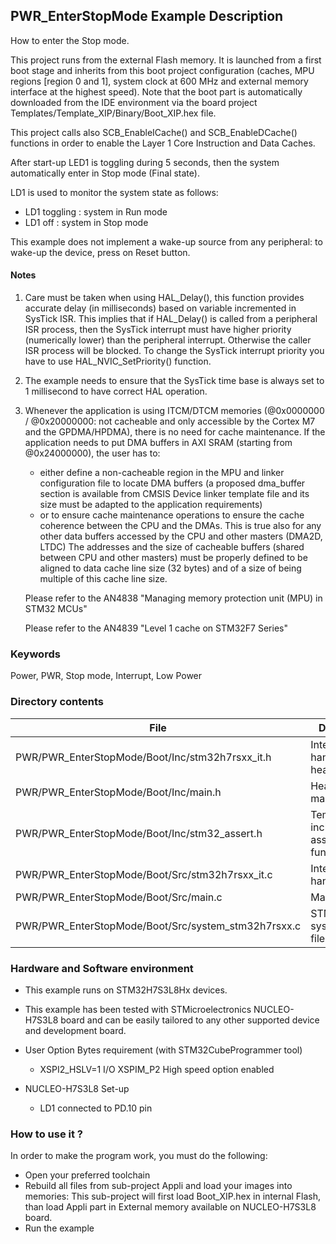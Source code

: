 ﻿## <b>PWR_EnterStopMode Example Description</b>

How to enter the Stop mode.

This project runs from the external Flash memory. It is launched from a first boot stage and inherits from this boot project
configuration (caches, MPU regions [region 0 and 1], system clock at 600 MHz and external memory interface at the highest speed).
Note that the boot part is automatically downloaded from the IDE environment via the board project Templates/Template_XIP/Binary/Boot_XIP.hex file.

This project calls also SCB_EnableICache() and SCB_EnableDCache() functions in order to enable
the Layer 1 Core Instruction and Data Caches.

After start-up LED1 is toggling during 5 seconds, then the system automatically
enter in Stop mode (Final state).

LD1 is used to monitor the system state as follows:

 - LD1 toggling : system in Run mode
 - LD1 off : system in Stop mode

This example does not implement a wake-up source from any peripheral: to wake-up the device,
press on Reset button.

#### <b>Notes</b>

 1. Care must be taken when using HAL_Delay(), this function provides accurate delay (in milliseconds)
    based on variable incremented in SysTick ISR. This implies that if HAL_Delay() is called from
    a peripheral ISR process, then the SysTick interrupt must have higher priority (numerically lower)
    than the peripheral interrupt. Otherwise the caller ISR process will be blocked.
    To change the SysTick interrupt priority you have to use HAL_NVIC_SetPriority() function.

 2. The example needs to ensure that the SysTick time base is always set to 1 millisecond
    to have correct HAL operation.

 3. Whenever the application is using ITCM/DTCM memories (@0x0000000 / @0x20000000: not cacheable and only accessible
    by the Cortex M7 and the GPDMA/HPDMA), there is no need for cache maintenance.
    If the application needs to put DMA buffers in AXI SRAM (starting from @0x24000000), the user has to:
    - either define a non-cacheable region in the MPU and linker configuration file to locate DMA buffers
      (a proposed dma_buffer section is available from CMSIS Device linker template file and its size must
      be adapted to the application requirements)
    - or to ensure cache maintenance operations to ensure the cache coherence between the CPU and the DMAs.
    This is true also for any other data buffers accessed by the CPU and other masters (DMA2D, LTDC)
    The addresses and the size of cacheable buffers (shared between CPU and other masters)
    must be properly defined to be aligned to data cache line size (32 bytes) and of a size of being multiple
    of this cache line size.

    Please refer to the AN4838 "Managing memory protection unit (MPU) in STM32 MCUs"

    Please refer to the AN4839 "Level 1 cache on STM32F7 Series"

### <b>Keywords</b>

Power, PWR, Stop mode, Interrupt, Low Power

### <b>Directory contents</b>

File | Description
 --- | ---
  PWR/PWR_EnterStopMode/Boot/Inc/stm32h7rsxx_it.h           |  Interrupt handlers header file
  PWR/PWR_EnterStopMode/Boot/Inc/main.h                     |  Header for main.c module
  PWR/PWR_EnterStopMode/Boot/Inc/stm32_assert.h              |  Template file to include assert_failed function
  PWR/PWR_EnterStopMode/Boot/Src/stm32h7rsxx_it.c           |  Interrupt handlers
  PWR/PWR_EnterStopMode/Boot/Src/main.c                     |  Main program
  PWR/PWR_EnterStopMode/Boot/Src/system_stm32h7rsxx.c       |  STM32H7RSxx system source file

### <b>Hardware and Software environment</b>

  - This example runs on STM32H7S3L8Hx devices.

  - This example has been tested with STMicroelectronics NUCLEO-H7S3L8
    board and can be easily tailored to any other supported device
    and development board.

  - User Option Bytes requirement (with STM32CubeProgrammer tool)

    - XSPI2_HSLV=1     I/O XSPIM_P2 High speed option enabled

  - NUCLEO-H7S3L8 Set-up
    - LD1 connected to PD.10 pin

### <b>How to use it ?</b>

In order to make the program work, you must do the following:

 - Open your preferred toolchain
 - Rebuild all files from sub-project Appli and load your images into memories: This sub-project will first load Boot_XIP.hex in internal Flash, 
   than load Appli part in External memory available on NUCLEO-H7S3L8 board.
 - Run the example

